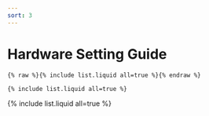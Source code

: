 ```yaml
---
sort: 3
---
```


# Hardware Setting Guide

```
{% raw %}{% include list.liquid all=true %}{% endraw %}

{% include list.liquid all=true %}
```

{% include list.liquid all=true %}
